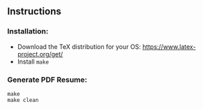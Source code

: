 ## Instructions
### Installation:
- Download the TeX distribution for your OS: https://www.latex-project.org/get/
- Install `make`
### Generate PDF Resume:
```
make
make clean
```